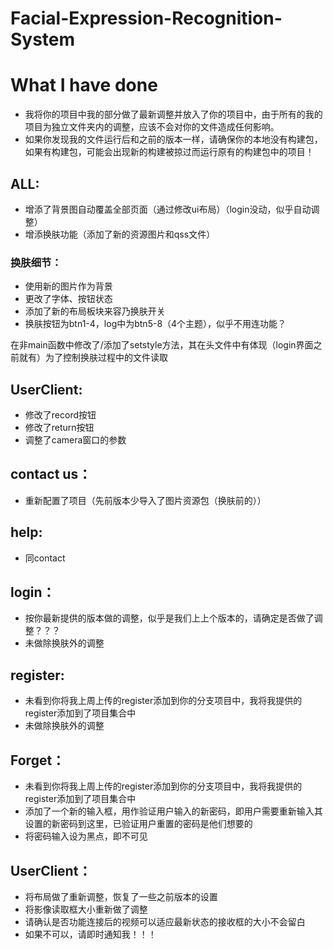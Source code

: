 # Facial-Expression-Recognition-System

# What I have done
- 我将你的项目中我的部分做了最新调整并放入了你的项目中，由于所有的我的项目为独立文件夹内的调整，应该不会对你的文件造成任何影响。
- 如果你发现我的文件运行后和之前的版本一样，请确保你的本地没有构建包，如果有构建包，可能会出现新的构建被掠过而运行原有的构建包中的项目！

## ALL:
- 增添了背景图自动覆盖全部页面（通过修改ui布局）（login没动，似乎自动调整）
- 增添换肤功能（添加了新的资源图片和qss文件）
	
### 换肤细节：
- 使用新的图片作为背景
- 更改了字体、按钮状态
- 添加了新的布局板块来容乃换肤开关
- 换肤按钮为btn1-4，log中为btn5-8（4个主题），似乎不用连功能？

在非main函数中修改了/添加了setstyle方法，其在头文件中有体现（login界面之前就有）为了控制换肤过程中的文件读取

## UserClient:
- 修改了record按钮
- 修改了return按钮
- 调整了camera窗口的参数

## contact us：
- 重新配置了项目（先前版本少导入了图片资源包（换肤前的））

## help:
- 同contact

## login：
- 按你最新提供的版本做的调整，似乎是我们上上个版本的，请确定是否做了调整？？？
- 未做除换肤外的调整

## register:
- 未看到你将我上周上传的register添加到你的分支项目中，我将我提供的register添加到了项目集合中
- 未做除换肤外的调整

## Forget：
- 未看到你将我上周上传的register添加到你的分支项目中，我将我提供的register添加到了项目集合中
- 添加了一个新的输入框，用作验证用户输入的新密码，即用户需要重新输入其设置的新密码到这里，已验证用户重置的密码是他们想要的
- 将密码输入设为黑点，即不可见

## UserClient：
- 将布局做了重新调整，恢复了一些之前版本的设置
- 将影像读取框大小重新做了调整
- 请确认是否功能连接后的视频可以适应最新状态的接收框的大小不会留白
- 如果不可以，请即时通知我！！！
